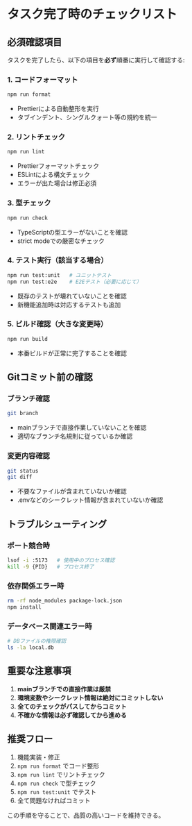 # タスク完了時のチェックリスト

## 必須確認項目

タスクを完了したら、以下の項目を**必ず**順番に実行して確認する:

### 1. コードフォーマット

```bash
npm run format
```

- Prettierによる自動整形を実行
- タブインデント、シングルクォート等の規約を統一

### 2. リントチェック

```bash
npm run lint
```

- Prettierフォーマットチェック
- ESLintによる構文チェック
- エラーが出た場合は修正必須

### 3. 型チェック

```bash
npm run check
```

- TypeScriptの型エラーがないことを確認
- strict modeでの厳密なチェック

### 4. テスト実行（該当する場合）

```bash
npm run test:unit   # ユニットテスト
npm run test:e2e    # E2Eテスト（必要に応じて）
```

- 既存のテストが壊れていないことを確認
- 新機能追加時は対応するテストも追加

### 5. ビルド確認（大きな変更時）

```bash
npm run build
```

- 本番ビルドが正常に完了することを確認

## Gitコミット前の確認

### ブランチ確認

```bash
git branch
```

- mainブランチで直接作業していないことを確認
- 適切なブランチ名規則に従っているか確認

### 変更内容確認

```bash
git status
git diff
```

- 不要なファイルが含まれていないか確認
- .envなどのシークレット情報が含まれていないか確認

## トラブルシューティング

### ポート競合時

```bash
lsof -i :5173   # 使用中のプロセス確認
kill -9 {PID}   # プロセス終了
```

### 依存関係エラー時

```bash
rm -rf node_modules package-lock.json
npm install
```

### データベース関連エラー時

```bash
# DBファイルの権限確認
ls -la local.db
```

## 重要な注意事項

1. **mainブランチでの直接作業は厳禁**
2. **環境変数やシークレット情報は絶対にコミットしない**
3. **全てのチェックがパスしてからコミット**
4. **不確かな情報は必ず確認してから進める**

## 推奨フロー

1. 機能実装・修正
2. `npm run format` でコード整形
3. `npm run lint` でリントチェック
4. `npm run check` で型チェック
5. `npm run test:unit` でテスト
6. 全て問題なければコミット

この手順を守ることで、品質の高いコードを維持できる。
